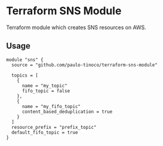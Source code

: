 # Terraform SNS Module

Terraform module which creates SNS resources on AWS.

## Usage

```hcl
module "sns" {
  source = "github.com/paulo-tinoco/terraform-sns-module"

  topics = [
    {
      name = "my_topic"
      fifo_topic = false
    },
    {
      name = "my_fifo_topic"
      content_based_deduplication = true
    }
  ]
  resource_prefix = "prefix_topic"
  default_fifo_topic = true
}
```

